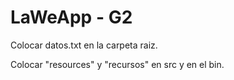 # LaWeApp - G2
Colocar datos.txt en la carpeta raiz.

Colocar "resources" y "recursos" en src y en el bin.